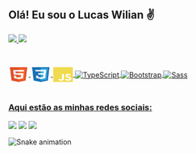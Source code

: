 ## Olá! Eu sou o Lucas Wilian ✌️

 <div>
   <a href="https://github.com/LucasWSilva">
   <img height="180em" src="https://github-readme-stats.vercel.app/api?username=LucasWSilva&show_icons=true&theme=tokyonight&include_all_commits=true&count_private=true"/>
  <img height="180em" src="https://github-readme-stats.vercel.app/api/top-langs/?username=LucasWSilva&layout=compact&langs_count=6&theme=tokyonight"/>    
</div>
 
 ##
 
<div style="display: inline_block"><br>
  <img align="center" alt="HTML" height="30" width="40" src="https://raw.githubusercontent.com/devicons/devicon/master/icons/html5/html5-original.svg">
  <img align="center" alt="CSS" height="30" width="40" src="https://raw.githubusercontent.com/devicons/devicon/master/icons/css3/css3-original.svg">
  <img align="center" alt="JavaScript" height="30" width="40" src="https://raw.githubusercontent.com/devicons/devicon/master/icons/javascript/javascript-plain.svg">
  <img align="center" alt="TypeScript" height="30" width="40" src="https://cdn.jsdelivr.net/gh/devicons/devicon/icons/typescript/typescript-original.svg" />
  <img align="center" alt="Bootstrap" height="30" width="40" src="https://cdn.jsdelivr.net/gh/devicons/devicon/icons/bootstrap/bootstrap-original.svg" />
  <img align="center" alt="Sass" height="30" width="40" src="https://cdn.jsdelivr.net/gh/devicons/devicon/icons/sass/sass-original.svg" />
          
          
          
          
          
</div>
 
 <br>
 
  ### Aqui estão as minhas redes sociais: 
 
<div> 
    <a href="https://instagram.com/wilianlucas" target="_blank"><img src="https://img.shields.io/badge/-Instagram-%23E4405F?style=for-the-badge&logo=instagram&logoColor=white" target="_blank"></a>
   <a href = "mailto:lucaswiliansilva@gmail.com"><img src="https://img.shields.io/badge/-Gmail-%23333?style=for-the-badge&logo=gmail&logoColor=white" target="_blank"></a>
  <a href="https://www.linkedin.com/in/lucas-wilian-9a3827246/" target="_blank"><img src="https://img.shields.io/badge/LinkedIn-0077B5?style=for-the-badge&logo=linkedin&logoColor=white" target="_blank"></a> 
 
  ![Snake animation](https://github.com/LucasWsilva/LucasWSilva/blob/output/github-contribution-grid-snake.svg)

</div>
